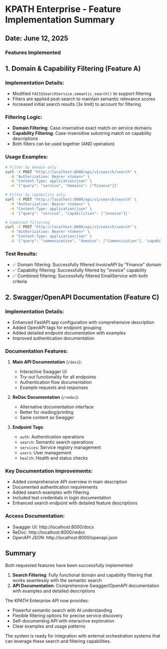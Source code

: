 # KPATH Enterprise - Feature Implementation Summary

## Date: June 12, 2025

### Features Implemented

## 1. Domain & Capability Filtering (Feature A)

### Implementation Details:
- Modified `FAISSSearchService.semantic_search()` to support filtering
- Filters are applied post-search to maintain semantic relevance scores
- Increased initial search results (3x limit) to account for filtering

### Filtering Logic:
- **Domain Filtering**: Case-insensitive exact match on service domains
- **Capability Filtering**: Case-insensitive substring match on capability descriptions
- Both filters can be used together (AND operation)

### Usage Examples:

```bash
# Filter by domain only
curl -X POST "http://localhost:8000/api/v1/search/search" \
  -H "Authorization: Bearer <token>" \
  -H "Content-Type: application/json" \
  -d '{"query": "service", "domains": ["Finance"]}'

# Filter by capability only
curl -X POST "http://localhost:8000/api/v1/search/search" \
  -H "Authorization: Bearer <token>" \
  -H "Content-Type: application/json" \
  -d '{"query": "service", "capabilities": ["invoice"]}'

# Combined filtering
curl -X POST "http://localhost:8000/api/v1/search/search" \
  -H "Authorization: Bearer <token>" \
  -H "Content-Type: application/json" \
  -d '{"query": "communication", "domains": ["Communication"], "capabilities": ["email"]}'
```

### Test Results:
- ✅ Domain filtering: Successfully filtered InvoiceAPI by "Finance" domain
- ✅ Capability filtering: Successfully filtered by "invoice" capability
- ✅ Combined filtering: Successfully filtered EmailService with both criteria

## 2. Swagger/OpenAPI Documentation (Feature C)

### Implementation Details:
- Enhanced FastAPI app configuration with comprehensive description
- Added OpenAPI tags for endpoint grouping
- Added detailed endpoint documentation with examples
- Improved authentication documentation

### Documentation Features:
1. **Main API Documentation** (`/docs`):
   - Interactive Swagger UI
   - Try-out functionality for all endpoints
   - Authentication flow documentation
   - Example requests and responses

2. **ReDoc Documentation** (`/redoc`):
   - Alternative documentation interface
   - Better for reading/printing
   - Same content as Swagger

3. **Endpoint Tags**:
   - `auth`: Authentication operations
   - `search`: Semantic search operations
   - `services`: Service registry management
   - `users`: User management
   - `health`: Health and status checks

### Key Documentation Improvements:
- Added comprehensive API overview in main description
- Documented authentication requirements
- Added search examples with filtering
- Included test credentials in login documentation
- Enhanced search endpoint with detailed feature descriptions

### Access Documentation:
- Swagger UI: http://localhost:8000/docs
- ReDoc: http://localhost:8000/redoc
- OpenAPI JSON: http://localhost:8000/openapi.json

## Summary

Both requested features have been successfully implemented:

1. **Search Filtering**: Fully functional domain and capability filtering that works seamlessly with the semantic search
2. **API Documentation**: Comprehensive Swagger/OpenAPI documentation with examples and detailed descriptions

The KPATH Enterprise API now provides:
- Powerful semantic search with AI understanding
- Flexible filtering options for precise service discovery
- Self-documenting API with interactive exploration
- Clear examples and usage patterns

The system is ready for integration with external orchestration systems that can leverage these search and filtering capabilities.